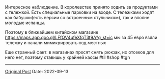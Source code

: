 Интересное наблюдение. В королевстве принято ходить за продуктами с тележкой. Есть специальные парковки на входе. С тележками ходят как бабушки(есть версии со встроенным стульчиком), так и вполне молодые испанцы.

Поэтому в ближайшем китайском магазине
https://maps.app.goo.gl/LFfQV4ufeXfqT3t9A?g_st=ic мы за 45 евро взяли тележку и начали мимикрировать под местных

Еще странный факт: в магазинах просят снять рюкзак, но отсеков для него нет, поэтому ставишь у крайней кассы #til #shop #tgn

---
[Original Post](https://t.me/lev2tarragona/37)
Date: 2022-09-13
